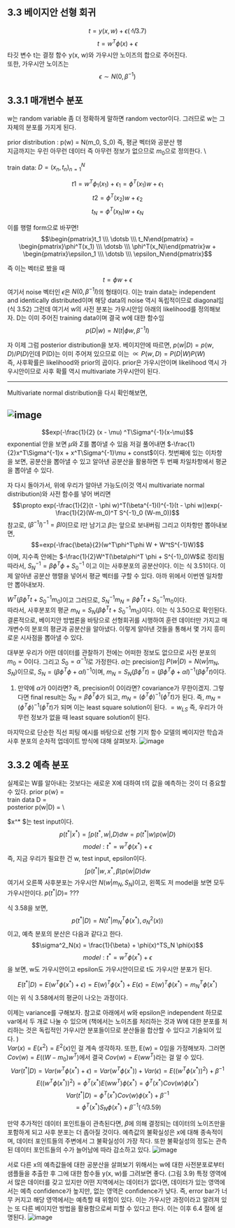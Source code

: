 ## 3.3 베이지안 선형 회귀

$$t = y(x, w) + \epsilon (식 3.7)$$ 
$$t = w^T\phi(x) + \epsilon$$
타깃 변수 t는 결정 함수 y(x, w)와 가우시안 노이즈의 합으로 주어진다. \
또한, 가우시안 노이즈는 $$\epsilon \sim N(0, \beta^{-1})$$    

## 3.3.1 매개변수 분포
w는 random variable 좀 더 정확하게 말하면 random vector이다. 그러므로 w는 그 자체의 분포를 가지게 된다.

prior distribution : p(w) = N(m_0, S_0) 즉, 평균 벡터와 공분산 행  \
지금까지는 우린 아무런 데이터 즉 아무런 정보가 없으므로 $m_0$으로 정의한다. \

train data: $D = {(x_n, t_n)}^N_{n=1}$

$$t1 = w^T\phi_1(x_1) + \epsilon_1 = \phi^T(x_1)w + \epsilon_1$$
$$t2 = \phi^T(x_2)w + \epsilon_2$$
$$t_N = \phi^T(x_N)w + \epsilon_N$$

이를 행렬 form으로 바꾸면!
$$\begin{pmatrix}t_1 \\\ \dotsb \\\ t_N\end{pmatrix} = \begin{pmatrix}\phi^T(x_1) \\\ \dotsb \\\ \phi^T(x_N)\end{pmatrix}w + \begin{pmatrix}\epsilon_1 \\\ \dotsb \\\ \epsilon_N\end{pmatrix}$$

즉 이는 벡터로 봤을 때
$$t = \phi w + \epsilon$$
여기서 noise 벡터인 $\epsilon$은 $N(0, \beta^{-1}I)$의 형태이다. 이는 train data는 independent and identically distributed이며 해당 data의 noise 역시 독립적이므로 diagonal임 (식 3.52)
그런데 여기서 w의 사전 분포는 가우시안임 
아래의 likelihood를 정의해보자. D는 이미 주어진 training data이며 결국 w에 대한 함수임
$$p(D|w) = N(t|\phi w, \beta^{-1}I)$$

자 이제 그럼 posterior distribution을 보자. 
베이지안에 따르면, $p(w|D) = p(w, D) / P(D)$인데 P(D)는 이미 주어져 있으므로 이는 $\propto P(w, D) = P(D|W)P(W)$   \
즉, 사후확률은 likelihood와 prior의 곱이다. prior은 가우시안이며 likelihood 역시 가우시안이므로 사후 확률 역시 multivariate 가우시안이 된다. 

-------------------------------------------------------------------------
Multivariate normal distribution을 다시 확인해보면, 

![image](https://user-images.githubusercontent.com/71582504/212530440-9f6710c3-552e-4ad5-9c0e-a6dee076d284.png)
-------------------------------------------------------------------------

$$exp(-\frac{1}{2} (x - \mu) ^T\Sigma^{-1}(x-\mu)$$
exponential 안을 보면 $\mu$와 $\Sigma$를 뽑아낼 수 있음 
저걸 풀어내면 $-\frac{1}{2}x^T\Sigma^{-1}x + x^T\Sigma^{-1}\mu + const$이다. 
첫번째에 있는 이차항을 보면, 공분산을 뽑아낼 수 있고 알아낸 공분산을 활용하면 두 번째 차일차항에서 평균을 뽑아낼 수 있다. 


자 다시 돌아가서, 위에 우리가 알아낸 가능도(이것 역시 multivariate normal distribution)와 사전 함수를 넣어 버리면
$$\propto exp(-\frac{1}{2}(t - \phi w)^T(\beta^{-1}I)^{-1}(t - \phi w))exp(-\frac{1}{2}(W-m_0)^T S^{-1}_0 (W-m_0))$$
참고로, $(\beta^{-1}I)^{-1} = \beta I$이므로 I만 남기고 $\beta$는 앞으로 보내버림 그리고 이차항만 뽑아내보면,
$$=exp(-\frac{\beta}{2}(w^T\phi^T\phi W + W^tS^{-1}W)$$
이며, 지수족 안에는 $-\frac{1}{2}W^T(\beta\phi^T \phi + S^{-1}_0)W$로 정리됨
따라서, $S^{-1}_N = \beta\phi^T \phi + S^{-1}_0$ 이고 이는 사후분포의 공분산이다. 이는 식 3.51이다. 이제 알아낸 공분산 행렬을 넣어서 평균 벡터를 구할 수 있다. 아까 위에서 이번엔 일차항만 뽑아내보자. 

$W^T(\beta\phi^T t + S^{-1}_0 m_0)$이고 그러므로, $S^{-1}_N m_N = \beta\phi^T t + S^{-1}_0 m_0$이다. \
따라서, 사후분포의 평균 $m_N = S_N(\beta\phi^T t + S^{-1}_0 m_0)$이다. 이는 식 3.50으로 확인된다. \
결론적으로, 베이지안 방법론을 바탕으로 선형회귀를 시행하여 훈련 데이터만 가지고 매개변수의 분포의 평균과 공분산을 알아냈다. 이렇게 알아낸 것들을 통해서 몇 가지 흥미로운 시사점을 뽑아낼 수 있다. 

대부분 우리가 어떤 데이터를 관찰하기 전에는 어떠한 정보도 없으므로 사전 분포의 $m_0 = 0$이다.  그리고 $S_0 = \alpha^{-1}I$로 가정한다. $\alpha$는 precision임
$P(w|D) = N(w|m_N, S_N)$이므로, $S_N = (\beta\phi^T \phi + \alpha I)^{-1}$이며, $m_N = S_N(\beta\phi^T t) = (\beta\phi^T \phi + \alpha I)^{-1}(\beta\phi^T t)$이다. 

1) 만약에 $\alpha$가 0이라면? 즉, precision이 0이라면? covariance가 무한이겠지. 그렇다면 final result는 $S_N = \beta\phi^T \phi$가 되고, $m_N = (\phi^T \phi)^{-1}(\phi^T t)$가 된다. 즉, $m_N = (\phi^T\phi)^{-1}(\phi^T t)$가 되며 이는 least square solution이 된다.  $= w_{LS}$
즉, 우리가 아무런 정보가 없을 때 least square solution이 된다. 

마지막으로 단순한 직선 피팅 예시를 바탕으로 선형 기저 함수 모델의 베이지안 학습과 사후 분포의 순차적 업데이트 방식에 대해 살펴보자. 
![image](https://user-images.githubusercontent.com/71582504/212532785-1bbced46-1e1e-4c55-89a0-f9a9f3e0fa5e.png)



## 3.3.2 예측 분포
실제로는 W를 알아내는 것보다는 새로운 X에 대하여 t의 값을 예측하는 것이 더 중요할 수 있다. 
prior p(w} =  \
train data D =  \
posterior p(w|D) = \

$x^* $는 test input이다. 
$$p(t^* | x^* ) = \int p(t^* , w|, D)dw = p(t^* |w)p(w|D)$$
$$model: t^* = w^T\phi(x^* ) + \epsilon$$
즉, 지금 우리가 필요한 건 w, test input, epsilon이다. 
$$\int p(t^* |w, x^* , \beta)p(w|D) dw$$
여기서 오른쪽 사후분포는 가우시안 $N(w|m_N, S_N)$이고, 왼쪽도 저 model을 보면 모두 가우시안이다. 
$p(t^* |D) =$ ???

식 3.58을 보면,
$$p(t^* |D) = N(t^* | m_N^T\phi(x^* ), \sigma^2_N(x))$$
이고, 예측 분포의 분산은 다음과 같다고 한다. 
$$\sigma^2_N(x) = \frac{1}{\beta} + \phi(x)^TS_N \phi(x)$$
$$model: t^* = w^T\phi(x^* ) + \epsilon$$
을 보면, w도 가우시안이고 epsilon도 가우시안이므로 t도 가우시안 분포가 된다. 

$$ E(t^* | D) = E(w^T \phi(x^* ) + \epsilon) = E(w)^T \phi(x^* ) + E(\epsilon) = E(w)^T \phi(x^* ) = m^T_N\phi(x^* )$$
이는 위 식 3.58에서의 평균이 나오는 과정이다. 

이제는 variance를 구해보자. 
참고로 아래에서 w와 epsilon은 independent 하므로 var에서 두 개로 나눌 수 있으며 (책에서는 노이즈를 처리하는 것과 W에 대한 분포를 처리하는 것은 독립적인 가우시안 분포들이므로 분산들을 합산할 수 있다고 기술되어 있다. )   \
$Var(x) = E(x^2) = E^2(x)$인 걸 계속 생각하자. 
또한, E(w) = 0임을 가정해보자. 그러면 $Cov(w) = E((W-m_0)w^T)$에서 결국 $Cov(w) = E(ww^T)$라는 걸 알 수 있다. 
$$Var(t^* | D) = Var(w^T \phi(x^* ) + \epsilon) = Var(w^T \phi(x^* )) + Var(\epsilon) = E((w^T \phi(x^* ))^2)+ \beta^{-1}$$
$$E((w^T \phi(x^* ))^2) = \phi^T(x^* )E(ww^T)\phi(x^* ) = \phi^T(x^* ) Cov(w) \phi(x^* )$$
$$Var(t^* | D) = \phi^T(x^* ) Cov(w) \phi(x^* )+ \beta^{-1}$$
$$= \phi^T(x^* ) S_N \phi(x^* )+\beta^{-1}   (식 3.59)$$



만약 추가적인 데이터 포인트들이 관측된다면, $\beta$에 의해 결정되는 데이터의 노이즈만을 포함하게 되고 사후 분포는 더 좁아질 것이다. 
예측값의 불확실성은 x에 대해 종속적이며, 데이터 포인트들의 주변에서 그 불확실성이 가장 작다. 또한 불확실성의 정도는 관측된 데이터 포인트들의 수가 늘어남에 따라 감소하고 있다.
![image](https://user-images.githubusercontent.com/71582504/212535548-4fa4b4e8-85c1-47c2-a7b4-bd603637a40f.png)

서로 다른 x의 예측값들에 대한 공분산을 살펴보기 위해서는 w에 대한 사전분포로부터 샘플들을 추출한 후 그에 대한 함수들 y(x, w)를 그려보면 좋다. (그림 3.9)
특정 영역에서 많은 데이터를 갖고 있지만 어떤 지역에서는 데이터가 없다면, 데이터가 있는 영역에서는 예측 confidence가 높지만, 없는 영역은 confidence가 낮다. 즉, error bar가 너무 커지고 해당 영역에서는 예측할 때 위험이 있다. 이는 가우시안 과정이라고 알려져 있는 또 다른 베이지안 방법을 활용함으로써 피할 수 있다고 한다. 이는 이후 6.4 절에 설명된다. 
![image](https://user-images.githubusercontent.com/71582504/212535677-ecd945a1-0cfc-458c-8554-a7148951e0e7.png)
